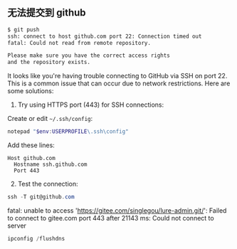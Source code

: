 ## 无法提交到 github

```bash
$ git push
ssh: connect to host github.com port 22: Connection timed out
fatal: Could not read from remote repository.

Please make sure you have the correct access rights
and the repository exists.
```

It looks like you're having trouble connecting to GitHub via SSH on port 22. This is a common issue that can occur due to network restrictions. Here are some solutions:

1. Try using HTTPS port (443) for SSH connections:

Create or edit `~/.ssh/config`:
```powershell
notepad "$env:USERPROFILE\.ssh\config"
```

Add these lines:
```text
Host github.com
  Hostname ssh.github.com
  Port 443
```

2. Test the connection:
```powershell
ssh -T git@github.com
```



fatal: unable to access 'https://gitee.com/singlegou/lure-admin.git/': Failed to connect to gitee.com port 443 after 21143 ms: Could not connect to server

```powershell
ipconfig /flushdns
```

